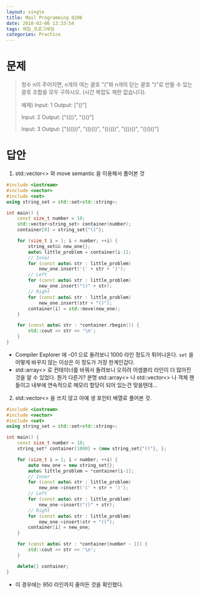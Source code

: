 ```yaml
---
layout: single
title: Mail Programming 0206
date: 2018-02-06 13:33:54
tags: 매일_프로그래밍
categories: Practice
---
```


# 문제

> 정수 n이 주어지면, n개의 여는 괄호 "("와 n개의 닫는 괄호 ")"로 만들 수 있는 괄호 조합을 모두 구하시오. (시간 복잡도 제한 없습니다).
>
> 예제)
Input: 1
Output: ["()"]
>
> Input: 2
Output: ["(())", "()()"]
>
> Input: 3
Output: ["((()))", "(()())", "()(())", "(())()", "()()()"]

# 답안

1. std::vector<> 와 move semantic 을 이용해서 풀어본 것

``` c++
#include <iostream>
#include <vector>
#include <set>
using string_set = std::set<std::string>;

int main() {
    const size_t number = 10;
    std::vector<string_set> container(number);
    container[0] = string_set{"()"};

    for (size_t i = 1; i < number; ++i) {
        string_set&& new_one{};
        auto& little_problem = container[i-1];
        // Inner
        for (const auto& str : little_problem)
            new_one.insert('(' + str + ')');
        // Left
        for (const auto& str : little_problem)
            new_one.insert("()" + str);
        // Right
        for (const auto& str : little_problem)
            new_one.insert(str + "()");
        container[i] = std::move(new_one);
    }

    for (const auto& str : *container.rbegin()) {
        std::cout << str << '\n';
    }
}
```

* Compiler Explorer 에 -O1 으로 돌려보니 1000 라인 정도가 튀어나온다. `set` 을 어떻게 바꾸지 않는 이상은 이 정도가 가장 한계인갑다.
* std::array<> 로 컨테이너를 바꿔서 돌려보니 오히려 어셈블리 라인이 더 많아진 것을 알 수 있었다. 뭔가 다른가? 분명 std::array<> 나 std::vector<> 나 객체 핸들이고 내부에 연속적으로 메모리 할당이 되어 있는건 맞을텐데...

2. std::vector<> 을 쓰지 않고 아예 생 포인터 배열로 풀어본 것.

``` c++
#include <iostream>
#include <vector>
#include <set>
using string_set = std::set<std::string>;

int main() {
    const size_t number = 10;
    string_set* container[1000] = {new string_set{"()"}, };

    for (size_t i = 1; i < number; ++i) {
        auto new_one = new string_set{};
        auto& little_problem = *container[i-1];
        // Inner
        for (const auto& str : little_problem)
            new_one->insert('(' + str + ')');
        // Left
        for (const auto& str : little_problem)
            new_one->insert("()" + str);
        // Right
        for (const auto& str : little_problem)
            new_one->insert(str + "()");
        container[i] = new_one;
    }

    for (const auto& str : *container[number - 1]) {
        std::cout << str << '\n';
    }

    delete[] container;
}
```

* 이 경우에는 950 라인까지 줄어든 것을 확인했다.